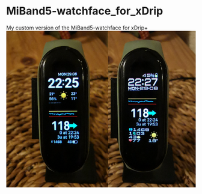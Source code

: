 # MiBand5-watchface_for_xDrip
My custom version of the MiBand5-watchface for xDrip+
![compare](/compare.png)
